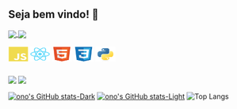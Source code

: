 ## Seja bem vindo! 👋


<a href="https://github.com/onodera-gustavo/github-readme-stats">
  <img height=200 align="center" src="https://github-readme-stats.vercel.app/api?username=onodera-gustavo" />
</a>
<a href="https://github.com/onodera-gustavo/convoychat">
  <img height=200 align="center" src="https://github-readme-stats.vercel.app/api/top-langs?username=onodera-gustavo&layout=compact&langs_count=8&card_width=320" />
</a>

<div style="display: inline_block"><br>
  <img align="center" alt="ono-Js" height="30" width="40" src="https://raw.githubusercontent.com/devicons/devicon/master/icons/javascript/javascript-plain.svg">
  <img align="center" alt="ono-React" height="30" width="40" src="https://raw.githubusercontent.com/devicons/devicon/master/icons/react/react-original.svg">
  <img align="center" alt="ono-HTML" height="30" width="40" src="https://raw.githubusercontent.com/devicons/devicon/master/icons/html5/html5-original.svg">
  <img align="center" alt="ono-CSS" height="30" width="40" src="https://raw.githubusercontent.com/devicons/devicon/master/icons/css3/css3-original.svg">
  <img align="center" alt="ono-Python" height="30" width="40" src="https://raw.githubusercontent.com/devicons/devicon/master/icons/python/python-original.svg">
</div>
  
  ##
 
<div> 

 <a href="https://discord.gg/wagxzStdcR" target="_blank"><img src="https://img.shields.io/badge/Discord-7289DA?style=for-the-badge&logo=discord&logoColor=white" target="_blank"></a> 
  <a href = "mailto:contatorafaballerini@gmail.com"><img src="https://img.shields.io/badge/-Gmail-%23333?style=for-the-badge&logo=gmail&logoColor=white" target="_blank"></a>
 </a> 
  
</div>

[![ono's GitHub stats-Dark](https://github-readme-stats.vercel.app/api?username=onodera-gustavo&show_icons=true&theme=dark#gh-dark-mode-only)](https://github.com/onodera-gustavo/github-readme-stats#gh-dark-mode-only)
[![ono's GitHub stats-Light](https://github-readme-stats.vercel.app/api?username=onodera-gustavo&show_icons=true&theme=default#gh-light-mode-only)](https://github.com/onodera-gustavo/github-readme-stats#gh-light-mode-only) ![Top Langs](https://github-readme-stats.vercel.app/api/top-langs/?username=onodera-gustavo&hide_progress=true)

